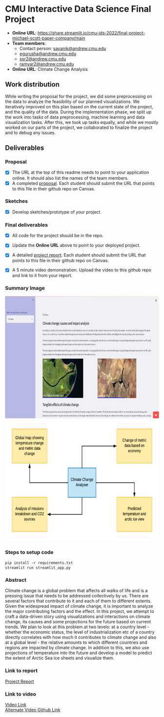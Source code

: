 # CMU Interactive Data Science Final Project

* **Online URL**: https://share.streamlit.io/cmu-ids-2022/final-project-michael-scott-paper-company/main 
* **Team members**:
  * Contact person: sayanik@andrew.cmu.edu
  * egurusha@andrew.cmu.edu
  * ssr2@andrew.cmu.edu
  * ramyar2@andrew.cmu.edu
* **Online URL**: Climate Change Analysis

## Work distribution

While writing the proposal for the project, we did some preprocessing on the data to analyze the feasibility of our planned visualizations. We iteratively improved on this plan based on the current state of the project, and the quality of the data. During the implementation phase, we split up the work into tasks of data preprocessing, machine learning and data visualization tasks. After this, we took up tasks equally, and while we mostly worked on our parts of the project, we collaborated to finalize the project and to debug any issues. 

## Deliverables

### Proposal

- [x] The URL at the top of this readme needs to point to your application online. It should also list the names of the team members.
- [x] A completed [proposal](Proposal.md). Each student should submit the URL that points to this file in their github repo on Canvas.

### Sketches

- [x] Develop sketches/prototype of your project.

### Final deliverables

- [x] All code for the project should be in the repo.
- [x] Update the **Online URL** above to point to your deployed project.
- [x] A detailed [project report](Report.md).  Each student should submit the URL that points to this file in their github repo on Canvas.
- [x] A 5 minute video demonstration.  Upload the video to this github repo and link to it from your report.


### Summary Image

<img src="Summary Image.png" width="700" height="400">
<img src="Summary Image 2.png" width="700" height="400">

### Steps to setup code

```
pip install -r requirements.txt
streamlit run streamlit_app.py
```

### Abstract

Climate change is a global problem that affects all walks of life and is a pressing issue that needs to be addressed collectively by us. There are several factors that contribute to it and each of them to different extents. Given the widespread impact of climate change, it is important to analyze the major contributing factors and the effect. In this project, we attempt to craft a data-driven story using visualizations and interactions on climate change, its causes and some projections for the future based on current trends. We plan to look at this problem at two levels: at a country level - whether the economic status, the level of industrialization etc of a country directly correlates with how much it contributes to climate change and also at a global level - the relative amounts to which different countries and regions are impacted by climate change. In addition to this, we also use projections of temperature into the future and develop a model to predict the extent of Arctic Sea ice sheets and visualize them.

### Link to report

[Project Report](Report.md)

### Link to video 

[Video Link](https://drive.google.com/file/d/1IEr1VBlOPPcyoMFe4OovbFEdknN0jBde/view?usp=sharing) </br>
[Alternate Video Github Link](https://github.com/CMU-IDS-2022/final-project-michael-scott-paper-company/blob/main/IDS%20project%20video.mp4)
